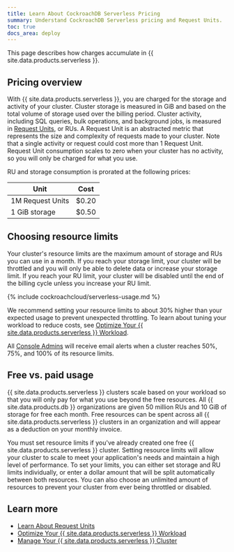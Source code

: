 ```yaml
---
title: Learn About CockroachDB Serverless Pricing
summary: Understand CockroachDB Serverless pricing and Request Units.
toc: true
docs_area: deploy
---
```


This page describes how charges accumulate in {{ site.data.products.serverless }}.

## Pricing overview

With {{ site.data.products.serverless }}, you are charged for the storage and activity of your cluster. Cluster storage is measured in GiB and based on the total volume of storage used over the billing period. Cluster activity, including SQL queries, bulk operations, and background jobs, is measured in [Request Units](learn-about-request-units.html), or RUs. A Request Unit is an abstracted metric that represents the size and complexity of requests made to your cluster. Note that a single activity or request could cost more than 1 Request Unit. Request Unit consumption scales to zero when your cluster has no activity, so you will only be charged for what you use.

RU and storage consumption is prorated at the following prices:

  Unit                    | Cost
  ------------------------|------
  1M Request Units        | $0.20
  1 GiB storage           | $0.50

## Choosing resource limits

Your cluster's resource limits are the maximum amount of storage and RUs you can use in a month. If you reach your storage limit, your cluster will be throttled and you will only be able to delete data or increase your storage limit. If you reach your RU limit, your cluster will be disabled until the end of the billing cycle unless you increase your RU limit.

  {% include cockroachcloud/serverless-usage.md %}

We recommend setting your resource limits to about 30% higher than your expected usage to prevent unexpected throttling. To learn about tuning your workload to reduce costs, see [Optimize Your {{ site.data.products.serverless }} Workload](optimize-serverless-workload.html).

All [Console Admins](console-access-management.html#console-admin) will receive email alerts when a cluster reaches 50%, 75%, and 100% of its resource limits.

## Free vs. paid usage

{{ site.data.products.serverless }} clusters scale based on your workload so that you will only pay for what you use beyond the free resources. All {{ site.data.products.db }} organizations are given 50 million RUs and 10 GiB of storage for free each month. Free resources can be spent across all {{ site.data.products.serverless }} clusters in an organization and will appear as a deduction on your monthly invoice. 

You must set resource limits if you've already created one free {{ site.data.products.serverless }} cluster. Setting resource limits will allow your cluster to scale to meet your application's needs and maintain a high level of performance. To set your limits, you can either set storage and RU limits individually, or enter a dollar amount that will be split automatically between both resources. You can also choose an unlimited amount of resources to prevent your cluster from ever being throttled or disabled.

## Learn more

- [Learn About Request Units](learn-about-request-units.html)
- [Optimize Your {{ site.data.products.serverless }} Workload](optimize-serverless-workload.html)
- [Manage Your {{ site.data.products.serverless }} Cluster](serverless-cluster-management.html)
